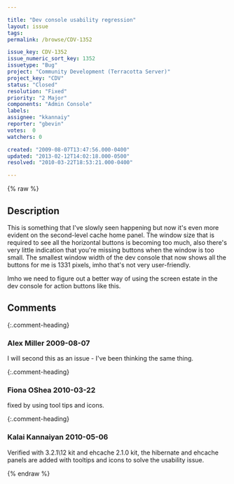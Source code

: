 ```yaml
---

title: "Dev console usability regression"
layout: issue
tags: 
permalink: /browse/CDV-1352

issue_key: CDV-1352
issue_numeric_sort_key: 1352
issuetype: "Bug"
project: "Community Development (Terracotta Server)"
project_key: "CDV"
status: "Closed"
resolution: "Fixed"
priority: "2 Major"
components: "Admin Console"
labels: 
assignee: "kkannaiy"
reporter: "gbevin"
votes:  0
watchers: 0

created: "2009-08-07T13:47:56.000-0400"
updated: "2013-02-12T14:02:18.000-0500"
resolved: "2010-03-22T18:53:21.000-0400"

---
```




{% raw %}



## Description

<div markdown="1" class="description">

This is something that I've slowly seen happening but now it's even more evident on the second-level cache home panel. The window size that is required to see all the horizontal buttons is becoming too much, also there's very little indication that you're missing buttons when the window is too small. The smallest window width of the dev console that now shows all the buttons for me is 1331 pixels, imho that's not very user-friendly.

Imho we need to figure out a better way of using the screen estate in the dev console for action buttons like this.

</div>

## Comments


{:.comment-heading}
### **Alex Miller** <span class="date">2009-08-07</span>

<div markdown="1" class="comment">

I will second this as an issue - I've been thinking the same thing.

</div>


{:.comment-heading}
### **Fiona OShea** <span class="date">2010-03-22</span>

<div markdown="1" class="comment">

fixed by using tool tips and icons.

</div>


{:.comment-heading}
### **Kalai Kannaiyan** <span class="date">2010-05-06</span>

<div markdown="1" class="comment">

Verified with 3.2.1\12 kit and ehcache 2.1.0 kit, the hibernate and ehcache panels are added with tooltips and icons to solve the usability issue.

</div>



{% endraw %}
